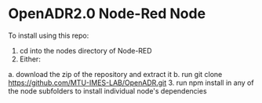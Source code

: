 # OpenADR2.0 Node-Red Node

To install using this repo:

1. cd into the nodes directory of Node-RED
2. Either:

  a. download the zip of the repository and extract it
  b. run git clone https://github.com/MTU-IMES-LAB/OpenADR.git
3. run npm install in any of the node subfolders to install individual node's dependencies
